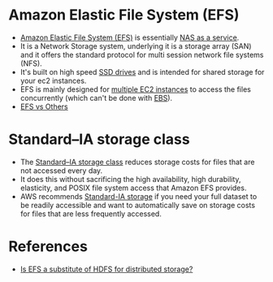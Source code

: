 
# Amazon Elastic File System (EFS)
- [Amazon Elastic File System (EFS)](https://docs.aws.amazon.com/efs/latest/ug/whatisefs.html) is essentially [NAS as a service](https://aws.amazon.com/what-is/nas/).
- It is a Network Storage system, underlying it is a storage array (SAN) and it offers the standard protocol for multi session network file systems (NFS).
- It's built on high speed [SSD drives](https://en.wikipedia.org/wiki/Solid-state_drive) and is intended for shared storage for your ec2 instances.
- EFS is mainly designed for [multiple EC2 instances](../../3_ComputeServices/AmazonEC2) to access the files concurrently (which can't be done with [EBS](../1_BlockStorageTypes/AmazonEBS.md)).
- [EFS vs Others](../S3vsEBSvsEFS.md)

# Standard–IA storage class
- The [Standard–IA storage class](https://docs.aws.amazon.com/efs/latest/ug/storage-classes.html) reduces storage costs for files that are not accessed every day. 
- It does this without sacrificing the high availability, high durability, elasticity, and POSIX file system access that Amazon EFS provides. 
- AWS recommends [Standard-IA storage](https://docs.aws.amazon.com/efs/latest/ug/storage-classes.html) if you need your full dataset to be readily accessible and want to automatically save on storage costs for files that are less frequently accessed.

# References
- [Is EFS a substitute of HDFS for distributed storage?](https://stackoverflow.com/questions/60698924/is-efs-a-substitute-of-hdfs-for-distributed-storage)